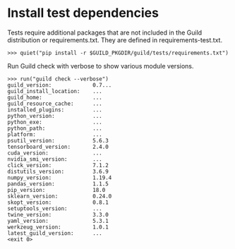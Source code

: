 # Install test dependencies

Tests require additional packages that are not included in the Guild
distribution or requirements.txt. They are defined in
requirements-test.txt.

    >>> quiet("pip install -r $GUILD_PKGDIR/guild/tests/requirements.txt")

Run Guild check with verbose to show various module versions.

    >>> run("guild check --verbose")
    guild_version:             0.7...
    guild_install_location:    ...
    guild_home:                ...
    guild_resource_cache:      ...
    installed_plugins:         ...
    python_version:            ...
    python_exe:                ...
    python_path:               ...
    platform:                  ...
    psutil_version:            5.6.3
    tensorboard_version:       2.4.0
    cuda_version:              ...
    nvidia_smi_version:        ...
    click_version:             7.1.2
    distutils_version:         3.6.9
    numpy_version:             1.19.4
    pandas_version:            1.1.5
    pip_version:               18.0
    sklearn_version:           0.24.0
    skopt_version:             0.8.1
    setuptools_version:        ...
    twine_version:             3.3.0
    yaml_version:              5.3.1
    werkzeug_version:          1.0.1
    latest_guild_version:      ...
    <exit 0>
